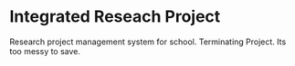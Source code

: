 # Integrated Reseach Project

Research project management system for school.
Terminating Project. Its too messy to save.

